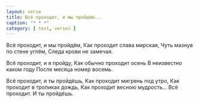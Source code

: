 ```yaml
---
layout: verse
title: Всё проходит, и мы пройдём...
caption: "* * *"
category: [ text, verses ]
---
```

Всё проходит, и мы пройдём,
Как проходит слава мирская,
Чуть мазнув по стене углём,
Следа крови не замечая.

Всё проходит, и я пройду,
Как обычно проходит осень
В неизвестно каком году
После месяца номер восемь.

Всё проходит, и ты пройдёшь,
Как проходит мигрень под утро,
Как проходит в тропиках дождь,
Как проходит весною мудрость...
Всё проходит. И ты пройдёшь.
